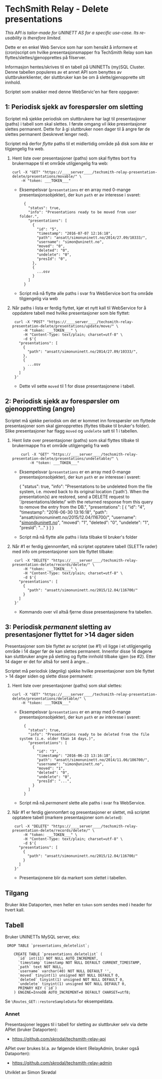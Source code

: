 # TechSmith Relay - Delete presentations #

_This API is tailor-made for UNINETT AS for a specific use-case. Its re-usability is therefore limited._

Dette er en enkel Web Service som har som hensikt å informere et (cron)script om hvilke presentasjonsmapper fra TechSmith Relay 
som kan flyttes/slettes/gjenopprettes på filserver.

Informasjon hentes/skrives til en tabell på UNINETTs (my)SQL Cluster. Denne tabellen populeres av et annet API som benyttes av sluttbrukerklienter, 
der sluttbruker kan be om å slette/gjenopprette sitt innhold. 

Scriptet som snakker med denne WebServic'en har flere oppgaver:

## 1: Periodisk sjekk av forespørsler om sletting ##

Scriptet må sjekke periodisk om sluttbrukere har lagt til presentasjoner (paths) i tabell som skal slettes. I første omgang vil ikke 
presentasjoner slettes permanent. Dette for å gi sluttbruker noen dager til å angre før de slettes permanent (beskrevet lenger ned).

Scriptet må derfor _flytte_ paths til et midlertidig område på disk som _ikke_ er tilgjengelig fra web.

1.  Hent liste over presentasjoner (paths) som skal flyttes bort fra brukermappe til et område utilgjengelig fra web:

        curl -X "GET" "https://____server____/techsmith-relay-presentation-delete/presentations/movable/" \
            -H "token: ___TOKEN___"

    - Eksempelsvar (`presentations` er en array med 0-mange presentasjonsobjekter), der kun `path` er av interesse i svaret:
     
            {
              "status": true,
              "info": "Presentations ready to be moved from user folder.",
              "presentations": [
                {
                  "id": "5",
                  "timestamp": "2016-07-07 12:16:18",
                  "path": "ansatt/simonuninett.no/2014/27.09/10333/",
                  "username": "simon@uninett.no",
                  "moved": "0",
                  "deleted": "0",
                  "undelete": "0",
                  "presId": "0",
                },
                {
                  ...osv
                }
              ]
            }

    - Script må nå flytte alle paths i svar fra WebService bort fra område tilgjengelig via web 
    
2. Når paths i lista er ferdig flyttet, kjør et nytt kall til WebService for å oppdatere tabell med hvilke presentasjoner som ble flyttet:
    
        curl -X "POST" "https://____server____/techsmith-relay-presentation-delete/presentations/update/move/" \
            -H "token: ___TOKEN___" \
            -H "Content-Type: text/plain; charset=utf-8" \
            -d $'{
          "presentations": [
            {
              "path": "ansatt/simonuninett.no/2014/27.09/10333/",
            },
            {
              ...osv
            }
          ]
        }'

    - Dette vil sette `moved` til 1 for disse presentasjonene i tabell.

## 2: Periodisk sjekk av forespørsler om gjenoppretting (angre) ##
 
 Scriptet må sjekke periodisk om det er kommet inn forespørsler om flyttede presentasjoner som skal gjenopprettes (flyttes tilbake til bruker's folder). 
 Slike presentasjoner har flagg `moved` og `undelete` satt til 1 i tabellen.
 
1.  Hent liste over presentasjoner (paths) som skal flyttes tilbake til brukermappe fra et område utilgjengelig fra web
    
            curl -X "GET" "https://____server____/techsmith-relay-presentation-delete/presentations/undeletable/" \
                -H "token: ___TOKEN___"

    - Eksempelsvar (`presentations` er en array med 0-mange presentasjonsobjekter), der kun `path` er av interesse i svaret:
    
        {
          "status": true,
          "info": "Presentations to be undeleted from the file system, i.e. moved back to its original location ('path'). When the presentation(s) are restored, send a DELETE request to '/presentations/delete/' with the returned response from this query to remove the entry from the DB.",
          "presentations": [
            {
              "id": "4",
              "timestamp": "2016-06-30 13:16:18",
              "path": "ansatt/simonuninett.no/2015/12.04/116700/",
              "username": "simon@uninett.no",
              "moved": "1",
              "deleted": "0",
              "undelete": "1",
              "presId": "..."
            }
          ]
        }
    
    - Script må nå flytte alle paths i lista tilbake til bruker's folder

2. Når #1 er ferdig gjennomført, må scriptet opptatere tabell (SLETTe rader) med info om presentasjoner som ble flyttet tilbake:

        curl -X "DELETE" "https://____server____/techsmith-relay-presentation-delete/records/delete/" \
            -H "token: ___TOKEN___" \
            -H "Content-Type: text/plain; charset=utf-8" \
            -d $'{
          "presentations": [
            {
              "path": "ansatt/simonuninett.no/2015/12.04/116700/"
            }
          ]
        }'


    - Kommando over vil altså fjerne disse presentasjonene fra tabellen.

## 3: Periodisk _permanent_ sletting av presentasjoner flyttet for >14 dager siden ##

Presentasjoner som ble flyttet av scriptet (se #1) vil ligge i et utilgjengelig område i 14 dager før de kan slettes permanent. 
Innenfor disse 14 dagene kan sluttbruker angre på sletting og flytte innhold tilbake igjen (se #2). Etter 14 dager er det for 
altså for sent å angre...  

Scriptet må periodisk (døgnlig) sjekke hvilke presentasjoner som ble flyttet > 14 dager siden og slette disse permanent:

1.  Hent liste over presentasjoner (paths) som skal slettes:

        curl -X "GET" "https://____server____/techsmith-relay-presentation-delete/presentations/deletable/" \
            -H "token: ___TOKEN___"

    - Eksempelsvar (`presentations` er en array med 0-mange presentasjonsobjekter), der kun `path` er av interesse i svaret:
    
            {
              "status": true,
              "info": "Presentations ready to be deleted from the file system (i.e. older than 14 days.)",
              "presentations": [
                {
                  "id": "3",
                  "timestamp": "2016-06-23 13:16:18",
                  "path": "ansatt/simonuninett.no/2014/11.06/186700/",
                  "username": "simon@uninett.no",
                  "moved": "1",
                  "deleted": "0",
                  "undelete": "0",
                  "presId": "...",
                }
              ]
            }

    - Script må nå _permanent_ slette alle paths i svar fra WebService.
    
2. Når #1 er ferdig gjennomført og presentasjoner er slettet, må scriptet opptatere tabell (markere presentasjoner som `deleted`):

        curl -X "DELETE" "https://____server____/techsmith-relay-presentation-delete/records/delete/" \
            -H "token: ___TOKEN___" \
            -H "Content-Type: text/plain; charset=utf-8" \
            -d $'{
          "presentations": [
            {
              "path": "ansatt/simonuninett.no/2015/12.04/116700/"
            }
          ]
        }'

    - Presentasjonene blir da markert som slettet i tabellen.

## Tilgang ##

Bruker ikke Dataporten, men heller en `token` som sendes med i header for hvert kall.

## Tabell ##

Bruker UNINETTs MySQL server, eks:

     DROP TABLE `presentations_deletelist`;
        
        CREATE TABLE `presentations_deletelist` (
          `id` int(11) NOT NULL AUTO_INCREMENT,
          `timestamp` timestamp NOT NULL DEFAULT CURRENT_TIMESTAMP,
          `path` text NOT NULL,
          `username` varchar(40) NOT NULL DEFAULT '',
          `moved` tinyint(1) unsigned NOT NULL DEFAULT 0,
          `deleted` tinyint(1) unsigned NOT NULL DEFAULT 0,
          `undelete` tinyint(1) unsigned NOT NULL DEFAULT 0,
          PRIMARY KEY (`id`)
        ) ENGINE=InnoDB AUTO_INCREMENT=0 DEFAULT CHARSET=utf8;
        					
Se `\Routes_GET::restoreSampleData` for eksempeldata.


### Annet ###

Presentasjoner legges til i tabell for sletting av sluttbruker selv via dette APIet (bruker Dataporten): 

- https://github.com/skrodal/techsmith-relay-api
                                                                                       
APIet over brukes bl.a. av følgende klient (RelayAdmin, bruker også Dataporten):

- https://github.com/skrodal/techsmith-relay-admin

Utviklet av Simon Skrødal